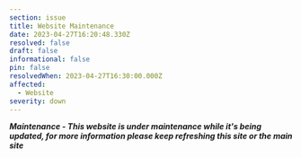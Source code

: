 ```yaml
---
section: issue
title: Website Maintenance
date: 2023-04-27T16:20:48.330Z
resolved: false
draft: false
informational: false
pin: false
resolvedWhen: 2023-04-27T16:30:00.000Z
affected:
  - Website
severity: down
---
```

***M﻿aintenance - This website is under maintenance while it's being updated, for more information please keep refreshing this site or the main site***